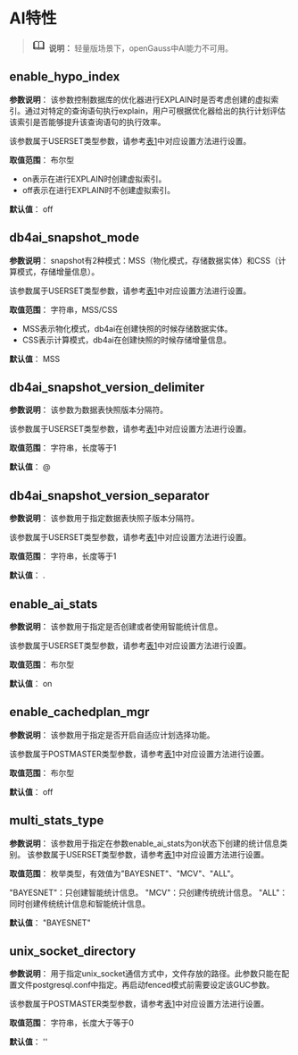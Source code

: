 # AI特性<a name="ZH-CN_TOPIC_0000001108458456"></a>

>![](public_sys-resources/icon-note.gif) **说明：** 
>轻量版场景下，openGauss中AI能力不可用。

## enable\_hypo\_index<a name="section76151259193016"></a>

**参数说明**： 该参数控制数据库的优化器进行EXPLAIN时是否考虑创建的虚拟索引。通过对特定的查询语句执行explain，用户可根据优化器给出的执行计划评估该索引是否能够提升该查询语句的执行效率。

该参数属于USERSET类型参数，请参考[表1](../DatabaseAdministrationGuide/参数设置.md#zh-cn_topic_0283137176_zh-cn_topic_0237121562_zh-cn_topic_0059777490_t91a6f212010f4503b24d7943aed6d846)中对应设置方法进行设置。

**取值范围**： 布尔型

-   on表示在进行EXPLAIN时创建虚拟索引。
-   off表示在进行EXPLAIN时不创建虚拟索引。

**默认值**： off

## db4ai\_snapshot\_mode<a name="section16166168154212"></a>

**参数说明**： snapshot有2种模式：MSS（物化模式，存储数据实体）和CSS（计算模式，存储增量信息）。

该参数属于USERSET类型参数，请参考[表1](../DatabaseAdministrationGuide/参数设置.md#zh-cn_topic_0283137176_zh-cn_topic_0237121562_zh-cn_topic_0059777490_t91a6f212010f4503b24d7943aed6d846)中对应设置方法进行设置。

**取值范围**： 字符串，MSS/CSS

-   MSS表示物化模式，db4ai在创建快照的时候存储数据实体。
-   CSS表示计算模式，db4ai在创建快照的时候存储增量信息。

**默认值**： MSS

## db4ai\_snapshot\_version\_delimiter<a name="section254410351422"></a>

**参数说明**： 该参数为数据表快照版本分隔符。

该参数属于USERSET类型参数，请参考[表1](../DatabaseAdministrationGuide/参数设置.md#zh-cn_topic_0283137176_zh-cn_topic_0237121562_zh-cn_topic_0059777490_t91a6f212010f4503b24d7943aed6d846)中对应设置方法进行设置。

**取值范围**： 字符串，长度等于1

**默认值**： @

## db4ai\_snapshot\_version\_separator<a name="section337119550421"></a>

**参数说明**： 该参数用于指定数据表快照子版本分隔符。

该参数属于USERSET类型参数，请参考[表1](../DatabaseAdministrationGuide/参数设置.md#zh-cn_topic_0283137176_zh-cn_topic_0237121562_zh-cn_topic_0059777490_t91a6f212010f4503b24d7943aed6d846)中对应设置方法进行设置。

**取值范围**： 字符串，长度等于1

**默认值**： .

## enable\_ai\_stats<a name="section883221733710"></a>

**参数说明**： 该参数用于指定是否创建或者使用智能统计信息。

该参数属于USERSET类型参数，请参考[表1](../DatabaseAdministrationGuide/参数设置.md#zh-cn_topic_0283137176_zh-cn_topic_0237121562_zh-cn_topic_0059777490_t91a6f212010f4503b24d7943aed6d846)中对应设置方法进行设置。

**取值范围**： 布尔型

**默认值**： on

## enable\_cachedplan\_mgr<a name="section76622010222"></a>

**参数说明**： 该参数用于指定是否开启自适应计划选择功能。

该参数属于POSTMASTER类型参数，请参考[表1](../DatabaseAdministrationGuide/参数设置.md#zh-cn_topic_0283137176_zh-cn_topic_0237121562_zh-cn_topic_0059777490_t91a6f212010f4503b24d7943aed6d846)中对应设置方法进行设置。

**取值范围**： 布尔型

**默认值**： off

## multi_stats_type

**参数说明**： 该参数用于指定在参数enable_ai_stats为on状态下创建的统计信息类别。
该参数属于USERSET类型参数，请参考[表1](../DatabaseAdministrationGuide/参数设置.md#zh-cn_topic_0283137176_zh-cn_topic_0237121562_zh-cn_topic_0059777490_t91a6f212010f4503b24d7943aed6d846)中对应设置方法进行设置。

**取值范围**： 枚举类型，有效值为"BAYESNET"、"MCV"、"ALL"。

"BAYESNET"：只创建智能统计信息。
"MCV"：只创建传统统计信息。
"ALL"：同时创建传统统计信息和智能统计信息。

**默认值**： "BAYESNET"

## unix\_socket\_directory<a name="section138405824612"></a>

**参数说明**： 用于指定unix\_socket通信方式中，文件存放的路径。此参数只能在配置文件postgresql.conf中指定。再启动fenced模式前需要设定该GUC参数。

该参数属于POSTMASTER类型参数，请参考[表1](../DatabaseAdministrationGuide/参数设置.md#zh-cn_topic_0283137176_zh-cn_topic_0237121562_zh-cn_topic_0059777490_t91a6f212010f4503b24d7943aed6d846)中对应设置方法进行设置。

**取值范围**： 字符串，长度大于等于0

**默认值**： ''

